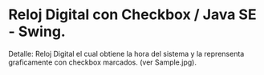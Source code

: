 # Reloj Digital con Checkbox / Java SE - Swing.

Detalle:
Reloj Digital el cual obtiene la hora del sistema y la reprensenta graficamente con checkbox marcados. (ver Sample.jpg).
